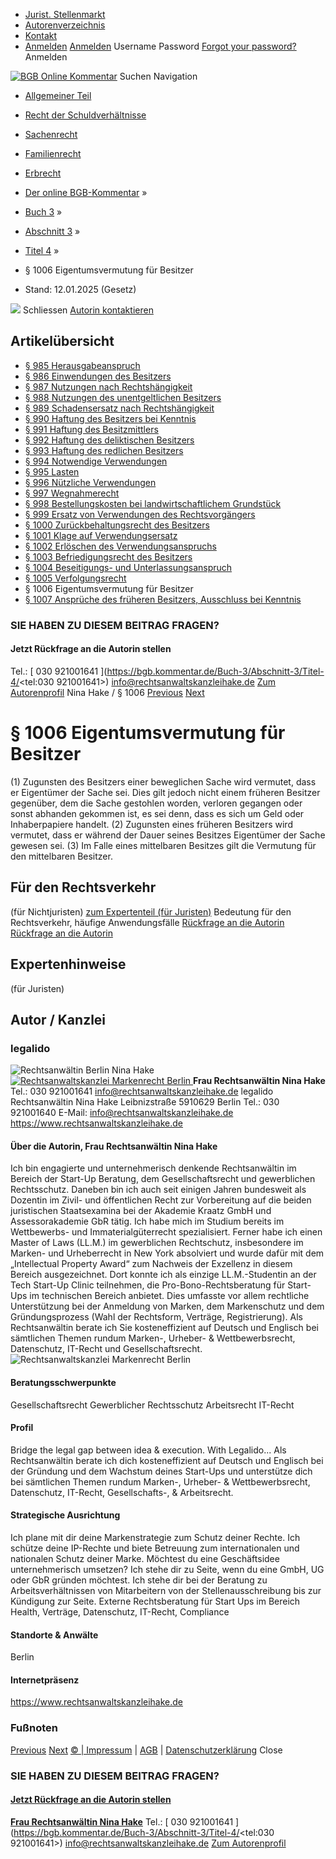   * [Jurist. Stellenmarkt](https://bgb.kommentar.de/Buch-3/Abschnitt-3/Titel-4/</job-board> "Jurist. Stellenmarkt")
  * [Autorenverzeichnis](https://bgb.kommentar.de/Buch-3/Abschnitt-3/Titel-4/</Autorenverzeichnis> "Autorenverzeichnis")
  * [Kontakt](https://bgb.kommentar.de/Buch-3/Abschnitt-3/Titel-4/</Kontakt>)
  * [Anmelden](https://bgb.kommentar.de/Buch-3/Abschnitt-3/Titel-4/<#login> "show login form") [Anmelden](https://bgb.kommentar.de/Buch-3/Abschnitt-3/Titel-4/<#> "hide login form") Username Password
[Forgot your password?](https://bgb.kommentar.de/Buch-3/Abschnitt-3/Titel-4/</user/forgotpassword>) Anmelden 


[![BGB Online Kommentar](https://bgb.kommentar.de/extension/bgb/design/bgb/images/logo.png)](https://bgb.kommentar.de/Buch-3/Abschnitt-3/Titel-4/</> "BGB Online Kommentar")
Suchen
Navigation
  * [Allgemeiner Teil](https://bgb.kommentar.de/Buch-3/Abschnitt-3/Titel-4/</Buch-1>)
  * [Recht der Schuldverhältnisse](https://bgb.kommentar.de/Buch-3/Abschnitt-3/Titel-4/</Buch-2>)
  * [Sachenrecht](https://bgb.kommentar.de/Buch-3/Abschnitt-3/Titel-4/</Buch-3>)
  * [Familienrecht](https://bgb.kommentar.de/Buch-3/Abschnitt-3/Titel-4/</Buch-4>)
  * [Erbrecht](https://bgb.kommentar.de/Buch-3/Abschnitt-3/Titel-4/</Buch-5>)


  * [Der online BGB-Kommentar](https://bgb.kommentar.de/Buch-3/Abschnitt-3/Titel-4/</>) »
  * [Buch 3](https://bgb.kommentar.de/Buch-3/Abschnitt-3/Titel-4/</Buch-3>) »
  * [Abschnitt 3](https://bgb.kommentar.de/Buch-3/Abschnitt-3/Titel-4/</Buch-3/Abschnitt-3>) »
  * [Titel 4](https://bgb.kommentar.de/Buch-3/Abschnitt-3/Titel-4/</Buch-3/Abschnitt-3/Titel-4>) »
  * § 1006 Eigentumsvermutung für Besitzer 
  * Stand: 12.01.2025 (Gesetz) 


![](https://vg01.met.vgwort.de/na/1c9909529ead4f509072c06d9081a7d5)
Schliessen 
[ Autorin kontaktieren ](https://bgb.kommentar.de/Buch-3/Abschnitt-3/Titel-4/<#autorKanzlei29336>)
## Artikelübersicht
  * [ § 985 Herausgabeanspruch ](https://bgb.kommentar.de/Buch-3/Abschnitt-3/Titel-4/</Buch-3/Abschnitt-3/Titel-4/Herausgabeanspruch>)
  * [ § 986 Einwendungen des Besitzers ](https://bgb.kommentar.de/Buch-3/Abschnitt-3/Titel-4/</Buch-3/Abschnitt-3/Titel-4/Einwendungen-des-Besitzers>)
  * [ § 987 Nutzungen nach Rechtshängigkeit ](https://bgb.kommentar.de/Buch-3/Abschnitt-3/Titel-4/</Buch-3/Abschnitt-3/Titel-4/Nutzungen-nach-Rechtshaengigkeit>)
  * [ § 988 Nutzungen des unentgeltlichen Besitzers ](https://bgb.kommentar.de/Buch-3/Abschnitt-3/Titel-4/</Buch-3/Abschnitt-3/Titel-4/Nutzungen-des-unentgeltlichen-Besitzers>)
  * [ § 989 Schadensersatz nach Rechtshängigkeit ](https://bgb.kommentar.de/Buch-3/Abschnitt-3/Titel-4/</Buch-3/Abschnitt-3/Titel-4/Schadensersatz-nach-Rechtshaengigkeit>)
  * [ § 990 Haftung des Besitzers bei Kenntnis ](https://bgb.kommentar.de/Buch-3/Abschnitt-3/Titel-4/</Buch-3/Abschnitt-3/Titel-4/Haftung-des-Besitzers-bei-Kenntnis>)
  * [ § 991 Haftung des Besitzmittlers ](https://bgb.kommentar.de/Buch-3/Abschnitt-3/Titel-4/</Buch-3/Abschnitt-3/Titel-4/Haftung-des-Besitzmittlers>)
  * [ § 992 Haftung des deliktischen Besitzers ](https://bgb.kommentar.de/Buch-3/Abschnitt-3/Titel-4/</Buch-3/Abschnitt-3/Titel-4/Haftung-des-deliktischen-Besitzers>)
  * [ § 993 Haftung des redlichen Besitzers ](https://bgb.kommentar.de/Buch-3/Abschnitt-3/Titel-4/</Buch-3/Abschnitt-3/Titel-4/Haftung-des-redlichen-Besitzers>)
  * [ § 994 Notwendige Verwendungen ](https://bgb.kommentar.de/Buch-3/Abschnitt-3/Titel-4/</Buch-3/Abschnitt-3/Titel-4/Notwendige-Verwendungen>)
  * [ § 995 Lasten ](https://bgb.kommentar.de/Buch-3/Abschnitt-3/Titel-4/</Buch-3/Abschnitt-3/Titel-4/Lasten>)
  * [ § 996 Nützliche Verwendungen ](https://bgb.kommentar.de/Buch-3/Abschnitt-3/Titel-4/</Buch-3/Abschnitt-3/Titel-4/Nuetzliche-Verwendungen>)
  * [ § 997 Wegnahmerecht ](https://bgb.kommentar.de/Buch-3/Abschnitt-3/Titel-4/</Buch-3/Abschnitt-3/Titel-4/Wegnahmerecht>)
  * [ § 998 Bestellungskosten bei landwirtschaftlichem Grundstück ](https://bgb.kommentar.de/Buch-3/Abschnitt-3/Titel-4/</Buch-3/Abschnitt-3/Titel-4/Bestellungskosten-bei-landwirtschaftlichem-Grundstueck>)
  * [ § 999 Ersatz von Verwendungen des Rechtsvorgängers ](https://bgb.kommentar.de/Buch-3/Abschnitt-3/Titel-4/</Buch-3/Abschnitt-3/Titel-4/Ersatz-von-Verwendungen-des-Rechtsvorgaengers>)
  * [ § 1000 Zurückbehaltungsrecht des Besitzers ](https://bgb.kommentar.de/Buch-3/Abschnitt-3/Titel-4/</Buch-3/Abschnitt-3/Titel-4/Zurueckbehaltungsrecht-des-Besitzers>)
  * [ § 1001 Klage auf Verwendungsersatz ](https://bgb.kommentar.de/Buch-3/Abschnitt-3/Titel-4/</Buch-3/Abschnitt-3/Titel-4/Klage-auf-Verwendungsersatz>)
  * [ § 1002 Erlöschen des Verwendungsanspruchs ](https://bgb.kommentar.de/Buch-3/Abschnitt-3/Titel-4/</Buch-3/Abschnitt-3/Titel-4/Erloeschen-des-Verwendungsanspruchs>)
  * [ § 1003 Befriedigungsrecht des Besitzers ](https://bgb.kommentar.de/Buch-3/Abschnitt-3/Titel-4/</Buch-3/Abschnitt-3/Titel-4/Befriedigungsrecht-des-Besitzers>)
  * [ § 1004 Beseitigungs- und Unterlassungsanspruch ](https://bgb.kommentar.de/Buch-3/Abschnitt-3/Titel-4/</Buch-3/Abschnitt-3/Titel-4/Beseitigungs-und-Unterlassungsanspruch>)
  * [ § 1005 Verfolgungsrecht ](https://bgb.kommentar.de/Buch-3/Abschnitt-3/Titel-4/</Buch-3/Abschnitt-3/Titel-4/Verfolgungsrecht>)
  * § 1006 Eigentumsvermutung für Besitzer 
  * [ § 1007 Ansprüche des früheren Besitzers, Ausschluss bei Kenntnis ](https://bgb.kommentar.de/Buch-3/Abschnitt-3/Titel-4/</Buch-3/Abschnitt-3/Titel-4/Ansprueche-des-frueheren-Besitzers-Ausschluss-bei-Kenntnis>)


### SIE HABEN ZU DIESEM BEITRAG FRAGEN?
####  Jetzt Rückfrage an die Autorin stellen 
Tel.: [ 030 921001641 ](https://bgb.kommentar.de/Buch-3/Abschnitt-3/Titel-4/<tel:030 921001641>) info@rechtsanwaltskanzleihake.de [Zum Autorenprofil](https://bgb.kommentar.de/Buch-3/Abschnitt-3/Titel-4/<#autorKanzlei29336>)
Nina Hake / § 1006 
[Previous](https://bgb.kommentar.de/Buch-3/Abschnitt-3/Titel-4/</Buch-3/Abschnitt-3/Titel-4/Verfolgungsrecht> "§ 1005 Verfolgungsrecht") [Next](https://bgb.kommentar.de/Buch-3/Abschnitt-3/Titel-4/</Buch-3/Abschnitt-3/Titel-4/Ansprueche-des-frueheren-Besitzers-Ausschluss-bei-Kenntnis> "§ 1007 Ansprüche des früheren Besitzers, Ausschluss bei Kenntnis")
# § 1006 Eigentumsvermutung für Besitzer
(1) Zugunsten des Besitzers einer beweglichen Sache wird vermutet, dass er Eigentümer der Sache sei. Dies gilt jedoch nicht einem früheren Besitzer gegenüber, dem die Sache gestohlen worden, verloren gegangen oder sonst abhanden gekommen ist, es sei denn, dass es sich um Geld oder Inhaberpapiere handelt.
(2) Zugunsten eines früheren Besitzers wird vermutet, dass er während der Dauer seines Besitzes Eigentümer der Sache gewesen sei.
(3) Im Falle eines mittelbaren Besitzes gilt die Vermutung für den mittelbaren Besitzer.
## Für den Rechtsverkehr 
(für Nichtjuristen)
[zum Expertenteil (für Juristen)](https://bgb.kommentar.de/Buch-3/Abschnitt-3/Titel-4/<#expertenhinweise>)
Bedeutung für den Rechtsverkehr, häufige Anwendungsfälle
[ Rückfrage an die Autorin ](https://bgb.kommentar.de/Buch-3/Abschnitt-3/Titel-4/<#autorKanzlei29336>) [ Rückfrage an die Autorin ](https://bgb.kommentar.de/Buch-3/Abschnitt-3/Titel-4/<#autorKanzlei29336>)
## Expertenhinweise
(für Juristen)
## Autor / Kanzlei
### legalido
![Rechtsanwältin Berlin Nina Hake](https://bgb.kommentar.de/var/bgb_online/storage/images/users/author/nina-hake/572774-1-ger-DE/Nina-Hake_profilelogo.jpg)
[ ![Rechtsanwaltskanzlei Markenrecht Berlin](https://bgb.kommentar.de/var/bgb_online/storage/images/companies/legalido/572787-1-ger-DE/legalido_large.png) ](https://bgb.kommentar.de/Buch-3/Abschnitt-3/Titel-4/<https:/www.rechtsanwaltskanzleihake.de>)
**Frau Rechtsanwältin Nina Hake** Tel.: 030 921001641 info@rechtsanwaltskanzleihake.de
legalido Rechtsanwältin Nina Hake Leibnizstraße 5910629 Berlin
Tel.: 030 921001640
E-Mail: info@rechtsanwaltskanzleihake.de
<https://www.rechtsanwaltskanzleihake.de>
####  Über die Autorin, Frau Rechtsanwältin Nina Hake 
Ich bin engagierte und unternehmerisch denkende Rechtsanwältin im Bereich der Start-Up Beratung, dem Gesellschaftsrecht und gewerblichen Rechtsschutz. Daneben bin ich auch seit einigen Jahren bundesweit als Dozentin im Zivil- und öffentlichen Recht zur Vorbereitung auf die beiden juristischen Staatsexamina bei der Akademie Kraatz GmbH und Assessorakademie GbR tätig.
Ich habe mich im Studium bereits im Wettbewerbs- und Immaterialgüterrecht spezialisiert. Ferner habe ich einen Master of Laws (LL.M.) im gewerblichen Rechtschutz, insbesondere im Marken- und Urheberrecht in New York absolviert und wurde dafür mit dem „Intellectual Property Award“ zum Nachweis der Exzellenz in diesem Bereich ausgezeichnet. Dort konnte ich als einzige LL.M.-Studentin an der Tech Start-Up Clinic teilnehmen, die Pro-Bono-Rechtsberatung für Start-Ups im technischen Bereich anbietet. Dies umfasste vor allem rechtliche Unterstützung bei der Anmeldung von Marken, dem Markenschutz und dem Gründungsprozess (Wahl der Rechtsform, Verträge, Registrierung). 
Als Rechtsanwältin berate ich Sie kosteneffizient auf Deutsch und Englisch bei sämtlichen Themen rundum Marken-, Urheber- & Wettbewerbsrecht, Datenschutz, IT-Recht und Gesellschaftsrecht.
![Rechtsanwaltskanzlei Markenrecht Berlin](https://bgb.kommentar.de/var/bgb_online/storage/images/companies/legalido/572787-1-ger-DE/legalido_large.png)
#### Beratungsschwerpunkte
Gesellschaftsrecht Gewerblicher Rechtsschutz Arbeitsrecht IT-Recht
#### Profil
Bridge the legal gap between idea & execution. With Legalido...
Als Rechtsanwältin berate ich dich kosteneffizient auf Deutsch und Englisch bei der Gründung und dem Wachstum deines Start-Ups und unterstütze dich bei sämtlichen Themen rundum Marken-, Urheber- & Wettbewerbsrecht, Datenschutz, IT-Recht, Gesellschafts-, & Arbeitsrecht.
#### Strategische Ausrichtung
Ich plane mit dir deine Markenstrategie zum Schutz deiner Rechte. Ich schütze deine IP-Rechte und biete Betreuung zum internationalen und nationalen Schutz deiner Marke.
Möchtest du eine Geschäftsidee unternehmerisch umsetzen? Ich stehe dir zu Seite, wenn du eine GmbH, UG oder GbR gründen möchtest.
Ich stehe dir bei der Beratung zu Arbeitsverhältnissen von Mitarbeitern von der Stellenausschreibung bis zur Kündigung zur Seite.
Externe Rechtsberatung für Start Ups im Bereich Health, Verträge, Datenschutz, IT-Recht, Compliance
#### Standorte & Anwälte
Berlin
#### Internetpräsenz
<https://www.rechtsanwaltskanzleihake.de>
### Fußnoten
[Previous](https://bgb.kommentar.de/Buch-3/Abschnitt-3/Titel-4/</Buch-3/Abschnitt-3/Titel-4/Verfolgungsrecht> "§ 1005 Verfolgungsrecht") [Next](https://bgb.kommentar.de/Buch-3/Abschnitt-3/Titel-4/</Buch-3/Abschnitt-3/Titel-4/Ansprueche-des-frueheren-Besitzers-Ausschluss-bei-Kenntnis> "§ 1007 Ansprüche des früheren Besitzers, Ausschluss bei Kenntnis")
[© | Impressum](https://bgb.kommentar.de/Buch-3/Abschnitt-3/Titel-4/</Kontakt>) | [AGB](https://bgb.kommentar.de/Buch-3/Abschnitt-3/Titel-4/</AGB>) | [Datenschutzerklärung](https://bgb.kommentar.de/Buch-3/Abschnitt-3/Titel-4/</Datenschutzerklaerung-fuer-Leser>)
Close
### SIE HABEN ZU DIESEM BEITRAG FRAGEN?
####  [ Jetzt Rückfrage an die Autorin stellen ](https://bgb.kommentar.de/Buch-3/Abschnitt-3/Titel-4/<#autorKanzlei29336>)
[ ](https://bgb.kommentar.de/Buch-3/Abschnitt-3/Titel-4/<#autorKanzlei29336>)
**[Frau Rechtsanwältin Nina Hake](https://bgb.kommentar.de/Buch-3/Abschnitt-3/Titel-4/<#autorKanzlei29336>)** Tel.: [ 030 921001641 ](https://bgb.kommentar.de/Buch-3/Abschnitt-3/Titel-4/<tel:030 921001641>) info@rechtsanwaltskanzleihake.de [Zum Autorenprofil](https://bgb.kommentar.de/Buch-3/Abschnitt-3/Titel-4/<#autorKanzlei29336>)
